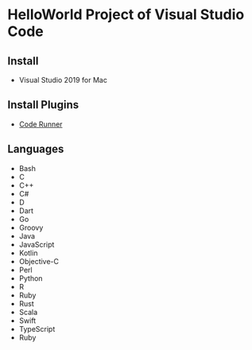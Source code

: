 # HelloWorld Project of Visual Studio Code

## Install
* Visual Studio 2019 for Mac

## Install Plugins
* [Code Runner](https://marketplace.visualstudio.com/items?itemName=formulahendry.code-runner)

## Languages
* Bash
* C
* C++
* C#
* D
* Dart
* Go
* Groovy
* Java
* JavaScript
* Kotlin
* Objective-C
* Perl
* Python
* R
* Ruby
* Rust
* Scala
* Swift
* TypeScript
* Ruby